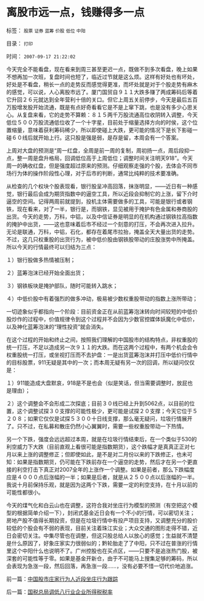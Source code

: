 # 离股市远一点，钱赚得多一点

标签： `股票` `证券` `蓝筹` `价股` `低位` `中阳` 

目录： `打印`

时间： `2007-09-17 21:22:02`

今天完全不能看盘，现在看来到周三甚至更迟一点，既做不到多次看盘，晚上如果不想再加一次班，复盘时间也短了，临近过节就是这么烦。这样有好处也有坏处，好处是不看盘，稍长一点的走势反而感觉得更准，而坏处就是对于个股走势有麻木的感觉，可以说，人心离股市远了。厦门国贸自９１１大跌多赚了两成筹码后等着它升回２６元就达到全年营利十倍的关口。但它上周五关前停步，今天是最后五百万股增发股开始流通，既是有点好奇看看它是不是上窜下跳，也是没有多少心思关心。从复盘来看，它的走势不算赖：８１５两千万股流通高位收阴转入调整，今天低位５００万股流通低位收了一个十字星，目前处于缩量选择方向的时侯，这个位置缩量，意味着获利筹码稀少，所以即使碰上大跌，更可能的情况下是长下影碰一碰６０线后就开始上行。这只股是强是弱，是存是留，本周会有一个答案。

上周对大盘的预测是“周一红盘，全周是前一周的复制，周初扬一点，周后段抑一点，整一周是盘升格局，回调低位高于上周低位；调整时间关注明天918”。今天周一的确收红盘，但是强度超过原来的预测。仔细观察走强的个股，去体会不同市场行为体的操作阶段性心理，对于后市的判断，通常比纯粹的技术要准确。

从检查的几个权块个股表现看，银行股呈冲高回落，抹涨明显，——近日有一种感觉，银行最后会成为期货指数中的逼空工具，所以近段会抑制它的上涨，留下介时逼空的空间。记得两周前就提到，投机主体需要做多的工具，可能是银行或者钢铁，现在看来，对了一半，银行是，而钢铁，显见被用于掩护有色金属和券商股的出货。今天的走势，万科，中铝，以及中信证券是明显的在机构通过钢铁拉高指数的掩护中出货，——这也意味着后市不经过一个刻意的打压，不会再次进入拉升。无论是联通，万科，中铝，石化，都存在着尾市拉抬，掩盖全天大量出货的走势。不过，这几只权重股的出货行为，被中低价股由钢铁股带动的庄股涨势中所掩盖。所以今天的行情最终可以归结为三点：

１）银行股做多热情被压制；

２）蓝筹泡沫已经开始全面出货；

３）钢铁板块是掩护部队，随时可能转入跳水；

４）中低价股中有着强烈的做多冲动，极易被少数权重股带动的指数上涨所带动；

一切迹象似乎都指向一个阶段：目前资金正在从前蓝筹泡沫转向时间较短的中低价股炒作的过程中，价值规律令到这个过程并不会因为少数官控媒体妖魔化中低价，以及神化蓝筹泡沫的“理性投资”就会消失。

在这个过程的开始和终止之间，按照我们理解的中国股市的结构特点，非权重股的统一打压，不足以造成另一次９１１的大跌。而在这两个过程中，有两个机会会令权重股统一打压，或坐视打压而不去护盘：一是出货蓝筹泡沫并打压中低价行情中的目标股票，911无疑是其中的一次；而本周无疑有另一次的回调，所以疑问仅仅是：

１）911能造成大盘默哀，918是不是也会（似是笑话，但当需要调整时，放屁也是理由）；

２）这个调整会不会形成二次探底；目前３０线已经上升到5062点，以目前的位置，这个调整试探３０支撑的可能性极少，更可能是试探２０支撑；今天它位于５２０８；如果它仅仅是试探５３００十日线支撑，那么毫无疑问，垃圾行情展开了。只不过，在私募和散庄仍然小心翼翼时，需要一些权重股带动一下热情。

另一个下跌，强度会远远超过本周，就是在垃圾行情结束后，在一个类似于530的利空威力下大跌（目前直观上看很可能是指数期货），这个跌幅才是真真正正对七月以来上涨的调整修正；但即使如此，是不是对二月份以来的下跌修正，也未可知：如果是指数期货，仍可能在下跌前存在一个逼空的走势，然后才在另一个更直接的利空打击下真正对2007全年的上涨作一个调整。如果是前者，那么下跌幅度应是４０００点后涨幅的一半；如果是后者，就是从２５００点以后涨幅的一半。我说十月前保持乐观，就是因为这两个下跌，需要一定的利空支持，在十月以前的可能性都很小。

今天的煤气化和白云山也在调整，这符合我对坐庄行为模型的预测（有空把这个模型的根据简单介绍一下），封闭式基金近日会有一个不小的行情，可以密切关注；房地产股不值得长期投资，但是在垃圾行情中有投产项目支持，又调整充分的股价较低的个股会有不弱的表现，目前关注着珠江实业；大众交通的图形走得不错，近日会密切关注。中集尽管也在调整，但这只股总给人以放心的感觉；生益就不清楚是什么原因了，好象庄家实力很弱似的；黔轮胎走了了中阳，只不过在普涨的行情里这个中阳什么也说明不了。广州控股也在买点区，——只要不是追涨热门股，被深套的可能性等于零。如果是基金开新仓，由于不可能马上搜集足够的筹码，所以会表现为急涨一段，然后回落，再急涨一段……，没有必要不惜一切代价地追涨。



前一篇：[中国股市庄家行为人近段坐庄行为跟踪](../../../2007/9/16/中国股市庄家行为人近段坐庄行为跟踪.md)

后一篇：[国税总局调低八行业企业所得税税率](../../../2007/9/18/国税总局调低八行业企业所得税税率.md)